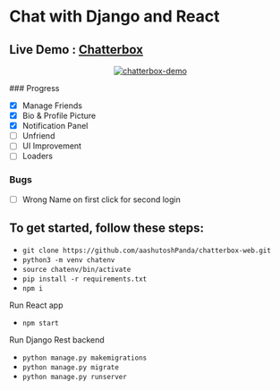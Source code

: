 
# Chat with Django and React

## Live Demo : [Chatterbox](https://chatterbox-web.herokuapp.com "chatter-box")

<p align="center">
  <a href="https://chatterbox-web.herokuapp.com "><img src="https://i.ibb.co/9wjknt6/chatterbox-demo.jpg" alt="chatterbox-demo" border="0"></a>
</p>
### Progress

- [x] Manage Friends
- [x] Bio & Profile Picture
- [x] Notification Panel
- [ ] Unfriend
- [ ] UI Improvement
- [ ] Loaders

### Bugs

- [ ] Wrong Name on first click for second login

## To get started, follow these steps:

- `git clone https://github.com/aashutoshPanda/chatterbox-web.git`
- `python3 -m venv chatenv`
- `source chatenv/bin/activate`
- `pip install -r requirements.txt`
- `npm i`

Run React app

- `npm start`

Run Django Rest backend

- `python manage.py makemigrations`
- `python manage.py migrate`
- `python manage.py runserver`
